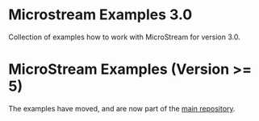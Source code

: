 
# Microstream Examples 3.0

Collection of examples how to work with MicroStream for version 3.0.

# MicroStream Examples (Version >= 5)

The examples have moved, and are now part of the [main repository](https://github.com/microstream-one/microstream/tree/master/examples).
